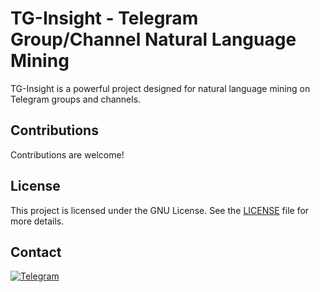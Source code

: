 # TG-Insight - Telegram Group/Channel Natural Language Mining

TG-Insight is a powerful project designed for natural language mining on Telegram groups and channels.

## Contributions

Contributions are welcome!

## License

This project is licensed under the GNU License. See the [LICENSE](LICENSE) file for more details.

## Contact

<a href="https://t.me/tgscan_dev">
<img src="https://img.shields.io/badge/Telegram-26A5E4.svg?style=for-the-badge&logo=Telegram&logoColor=white"
     alt="Telegram">
</a>
